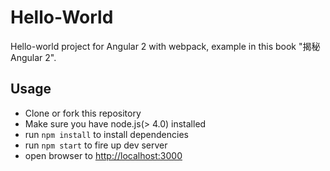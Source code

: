 # Hello-World

Hello-world project for Angular 2 with webpack, example in this book "揭秘Angular 2".

## Usage

- Clone or fork this repository
- Make sure you have node.js(> 4.0) installed
- run `npm install` to install dependencies
- run `npm start` to fire up dev server
- open browser to <http://localhost:3000>
